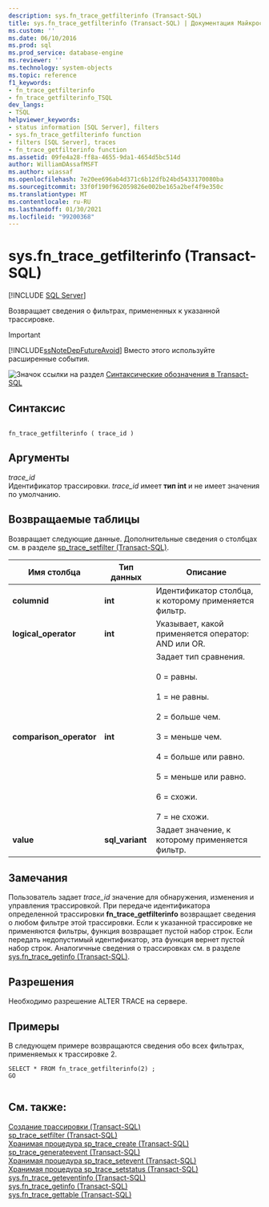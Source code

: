 ```yaml
---
description: sys.fn_trace_getfilterinfo (Transact-SQL)
title: sys.fn_trace_getfilterinfo (Transact-SQL) | Документация Майкрософт
ms.custom: ''
ms.date: 06/10/2016
ms.prod: sql
ms.prod_service: database-engine
ms.reviewer: ''
ms.technology: system-objects
ms.topic: reference
f1_keywords:
- fn_trace_getfilterinfo
- fn_trace_getfilterinfo_TSQL
dev_langs:
- TSQL
helpviewer_keywords:
- status information [SQL Server], filters
- sys.fn_trace_getfilterinfo function
- filters [SQL Server], traces
- fn_trace_getfilterinfo function
ms.assetid: 09fe4a28-ff8a-4655-9da1-4654d5bc514d
author: WilliamDAssafMSFT
ms.author: wiassaf
ms.openlocfilehash: 7e20ee696ab4d371c6b12dfb24bd5433170080ba
ms.sourcegitcommit: 33f0f190f962059826e002be165a2bef4f9e350c
ms.translationtype: MT
ms.contentlocale: ru-RU
ms.lasthandoff: 01/30/2021
ms.locfileid: "99200368"
---
```

# <a name="sysfn_trace_getfilterinfo-transact-sql"></a>sys.fn_trace_getfilterinfo (Transact-SQL)
[!INCLUDE [SQL Server](../../includes/applies-to-version/sqlserver.md)]

  Возвращает сведения о фильтрах, примененных к указанной трассировке.  
  
> [!IMPORTANT]  
>  [!INCLUDE[ssNoteDepFutureAvoid](../../includes/ssnotedepfutureavoid-md.md)] Вместо этого используйте расширенные события.  
  
 
 ![Значок ссылки на раздел](../../database-engine/configure-windows/media/topic-link.gif "Значок ссылки на раздел") [Синтаксические обозначения в Transact-SQL](../../t-sql/language-elements/transact-sql-syntax-conventions-transact-sql.md)  
  
## <a name="syntax"></a>Синтаксис  
  
```  
  
fn_trace_getfilterinfo ( trace_id )  
```  
  
## <a name="arguments"></a>Аргументы  
 *trace_id*  
 Идентификатор трассировки. *trace_id* имеет **тип int** и не имеет значения по умолчанию.  
  
## <a name="tables-returned"></a>Возвращаемые таблицы  
 Возвращает следующие данные. Дополнительные сведения о столбцах см. в разделе [sp_trace_setfilter &#40;Transact-SQL&#41;](../../relational-databases/system-stored-procedures/sp-trace-setfilter-transact-sql.md).  
  
|Имя столбца|Тип данных|Описание|  
|-----------------|---------------|-----------------|  
|**columnid**|**int**|Идентификатор столбца, к которому применяется фильтр.|  
|**logical_operator**|**int**|Указывает, какой применяется оператор: AND или OR.|  
|**comparison_operator**|**int**|Задает тип сравнения.<br /><br /> 0 = равны.<br /><br /> 1 = не равны.<br /><br /> 2 = больше чем.<br /><br /> 3 = меньше чем.<br /><br /> 4 = больше или равно.<br /><br /> 5 = меньше или равно.<br /><br /> 6 = схожи.<br /><br /> 7 = не схожи.|  
|**value**|**sql_variant**|Задает значение, к которому применяется фильтр.|  
  
## <a name="remarks"></a>Замечания  
 Пользователь задает *trace_id* значение для обнаружения, изменения и управления трассировкой. При передаче идентификатора определенной трассировки **fn_trace_getfilterinfo** возвращает сведения о любом фильтре этой трассировки. Если к указанной трассировке не применяются фильтры, функция возвращает пустой набор строк. Если передать недопустимый идентификатор, эта функция вернет пустой набор строк. Аналогичные сведения о трассировках см. в разделе [sys.fn_trace_getinfo &#40;Transact-SQL&#41;](../../relational-databases/system-functions/sys-fn-trace-getinfo-transact-sql.md).  
  
## <a name="permissions"></a>Разрешения  
 Необходимо разрешение ALTER TRACE на сервере.  
  
## <a name="examples"></a>Примеры  
 В следующем примере возвращаются сведения обо всех фильтрах, применяемых к трассировке 2.  
  
```  
SELECT * FROM fn_trace_getfilterinfo(2) ;  
GO  
  
```  
  
## <a name="see-also"></a>См. также:  
 [Создание трассировки (Transact-SQL)](../../relational-databases/sql-trace/create-a-trace-transact-sql.md)   
 [sp_trace_setfilter (Transact-SQL)](../../relational-databases/system-stored-procedures/sp-trace-setfilter-transact-sql.md)   
 [Хранимая процедура sp_trace_create (Transact-SQL)](../../relational-databases/system-stored-procedures/sp-trace-create-transact-sql.md)   
 [sp_trace_generateevent &#40;Transact-SQL&#41;](../../relational-databases/system-stored-procedures/sp-trace-generateevent-transact-sql.md)   
 [Хранимая процедура sp_trace_setevent (Transact-SQL)](../../relational-databases/system-stored-procedures/sp-trace-setevent-transact-sql.md)   
 [Хранимая процедура sp_trace_setstatus (Transact-SQL)](../../relational-databases/system-stored-procedures/sp-trace-setstatus-transact-sql.md)   
 [sys.fn_trace_geteventinfo &#40;Transact-SQL&#41;](../../relational-databases/system-functions/sys-fn-trace-geteventinfo-transact-sql.md)   
 [sys.fn_trace_getinfo (Transact-SQL)](../../relational-databases/system-functions/sys-fn-trace-getinfo-transact-sql.md)   
 [sys.fn_trace_gettable &#40;Transact-SQL&#41;](../../relational-databases/system-functions/sys-fn-trace-gettable-transact-sql.md)  
  
  
